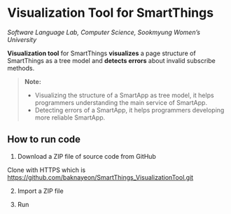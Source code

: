 Visualization Tool for SmartThings
===================
*Software Language Lab, Computer Science, Sookmyung Women’s University*


**Visualization tool** for SmartThings **visualizes** a page structure of SmartThings as a tree model and **detects errors** about invalid subscribe methods.




> **Note:**
> - Visualizing the structure of a SmartApp as tree model, it helps programmers understanding the main service of SmartApp. 
> - Detecting errors of a SmartApp, it helps programmers developing more reliable SmartApp. 




How to run code
-------------
1. Download a ZIP file of source code from GitHub 

Clone with HTTPS which is https://github.com/baknayeon/SmartThings_VisualizationTool.git


2. Import a ZIP file


3. Run 



